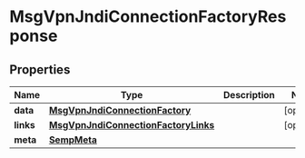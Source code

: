 

# MsgVpnJndiConnectionFactoryResponse


## Properties

| Name | Type | Description | Notes |
|------------ | ------------- | ------------- | -------------|
|**data** | [**MsgVpnJndiConnectionFactory**](MsgVpnJndiConnectionFactory.md) |  |  [optional] |
|**links** | [**MsgVpnJndiConnectionFactoryLinks**](MsgVpnJndiConnectionFactoryLinks.md) |  |  [optional] |
|**meta** | [**SempMeta**](SempMeta.md) |  |  |



